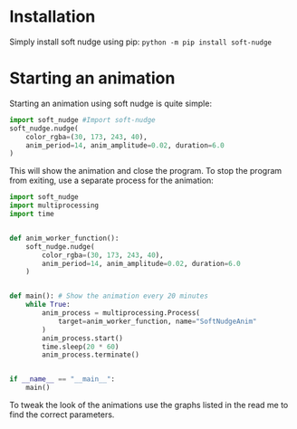 # Installation

Simply install soft nudge using pip: `python -m pip install soft-nudge`

# Starting an animation

Starting an animation using soft nudge is quite simple:
```py
import soft_nudge #Import soft-nudge
soft_nudge.nudge(
    color_rgba=(30, 173, 243, 40),
    anim_period=14, anim_amplitude=0.02, duration=6.0
)
```
This will show the animation and close the program. 
To stop the program from exiting, use a separate process for the animation:
```py
import soft_nudge
import multiprocessing
import time


def anim_worker_function():
    soft_nudge.nudge(
        color_rgba=(30, 173, 243, 40),
        anim_period=14, anim_amplitude=0.02, duration=6.0
    )


def main(): # Show the animation every 20 minutes
    while True:
        anim_process = multiprocessing.Process(
            target=anim_worker_function, name="SoftNudgeAnim"
        )
        anim_process.start()
        time.sleep(20 * 60)
        anim_process.terminate()


if __name__ == "__main__":
    main()
```

To tweak the look of the animations use the graphs listed in the read me to find the correct parameters.